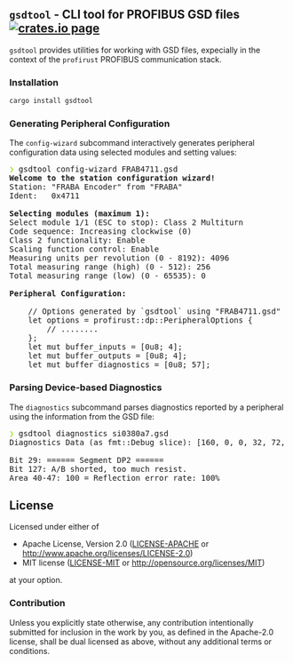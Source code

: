 `gsdtool` - CLI tool for PROFIBUS GSD files [![crates.io page](https://img.shields.io/crates/v/gsdtool.svg)](https://crates.io/crates/gsdtool)
-------------------------------------------
`gsdtool` provides utilities for working with GSD files, expecially in the
context of the `profirust` PROFIBUS communication stack.

### Installation
```bash
cargo install gsdtool
```

### Generating Peripheral Configuration
The `config-wizard` subcommand interactively generates peripheral configuration
data using selected modules and setting values:

<pre><font color="#A6E22E"><b>❯</b></font> gsdtool config-wizard FRAB4711.gsd
<b>Welcome to the station configuration wizard!</b>
Station: &quot;FRABA Encoder&quot; from &quot;FRABA&quot;
Ident:   0x4711

<b>Selecting modules (maximum 1):</b>
Select module 1/1 (ESC to stop): Class 2 Multiturn
Code sequence: Increasing clockwise (0)
Class 2 functionality: Enable
Scaling function control: Enable
Measuring units per revolution (0 - 8192): 4096
Total measuring range (high) (0 - 512): 256
Total measuring range (low) (0 - 65535): 0

<b>Peripheral Configuration:</b>

    // Options generated by `gsdtool` using &quot;FRAB4711.gsd&quot;
    let options = profirust::dp::PeripheralOptions {
        // ........
    };
    let mut buffer_inputs = [0u8; 4];
    let mut buffer_outputs = [0u8; 4];
    let mut buffer_diagnostics = [0u8; 57];
</pre>

### Parsing Device-based Diagnostics
The `diagnostics` subcommand parses diagnostics reported by a peripheral using
the information from the GSD file:


<pre><font color="#A6E22E"><b>❯</b></font> gsdtool diagnostics si0380a7.gsd
Diagnostics Data (as fmt::Debug slice): [160, 0, 0, 32, 72, 100, 255, 255, 255, 255, 255, 255, 0, 41, 0, 128, 0, 0]

Bit 29: ====== Segment DP2 ======
Bit 127: A/B shorted, too much resist.
Area 40-47: 100 = Reflection error rate: 100%
</pre>

## License
Licensed under either of

- Apache License, Version 2.0 ([LICENSE-APACHE](../LICENSE-APACHE) or
  <http://www.apache.org/licenses/LICENSE-2.0>)
- MIT license ([LICENSE-MIT](../LICENSE-MIT) or
  <http://opensource.org/licenses/MIT>)

at your option.

### Contribution
Unless you explicitly state otherwise, any contribution intentionally submitted
for inclusion in the work by you, as defined in the Apache-2.0 license, shall
be dual licensed as above, without any additional terms or conditions.
